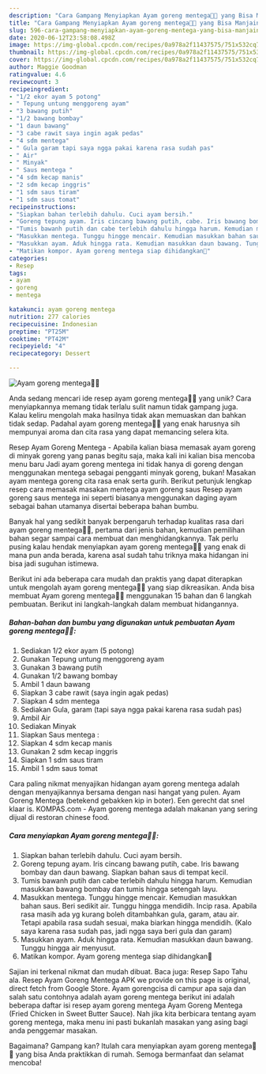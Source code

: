 ```yaml
---
description: "Cara Gampang Menyiapkan Ayam goreng mentega🍗🧈 yang Bisa Manjain Lidah"
title: "Cara Gampang Menyiapkan Ayam goreng mentega🍗🧈 yang Bisa Manjain Lidah"
slug: 596-cara-gampang-menyiapkan-ayam-goreng-mentega-yang-bisa-manjain-lidah
date: 2020-06-12T23:58:08.498Z
image: https://img-global.cpcdn.com/recipes/0a978a2f11437575/751x532cq70/ayam-goreng-mentega🍗🧈-foto-resep-utama.jpg
thumbnail: https://img-global.cpcdn.com/recipes/0a978a2f11437575/751x532cq70/ayam-goreng-mentega🍗🧈-foto-resep-utama.jpg
cover: https://img-global.cpcdn.com/recipes/0a978a2f11437575/751x532cq70/ayam-goreng-mentega🍗🧈-foto-resep-utama.jpg
author: Maggie Goodman
ratingvalue: 4.6
reviewcount: 3
recipeingredient:
- "1/2 ekor ayam 5 potong"
- " Tepung untung menggoreng ayam"
- "3 bawang putih"
- "1/2 bawang bombay"
- "1 daun bawang"
- "3 cabe rawit saya ingin agak pedas"
- "4 sdm mentega"
- " Gula garam tapi saya ngga pakai karena rasa sudah pas"
- " Air"
- " Minyak"
- " Saus mentega "
- "4 sdm kecap manis"
- "2 sdm kecap inggris"
- "1 sdm saus tiram"
- "1 sdm saus tomat"
recipeinstructions:
- "Siapkan bahan terlebih dahulu. Cuci ayam bersih."
- "Goreng tepung ayam. Iris cincang bawang putih, cabe. Iris bawang bombay dan daun bawang. Siapkan bahan saus di tempat kecil."
- "Tumis bawanh putih dan cabe terlebih dahulu hingga harum. Kemudian masukkan bawang bombay dan tumis hingga setengah layu."
- "Masukkan mentega. Tunggu hingge mencair. Kemudian masukkan bahan saus. Beri sedikit air. Tunggu hingga mendidih. Incip rasa. Apabila rasa masih ada yg kurang boleh ditambahkan gula, garam, atau air. Tetapi apabila rasa sudah sesuai, maka biarkan hingga mendidih. (Kalo saya karena rasa sudah pas, jadi ngga saya beri gula dan garam)"
- "Masukkan ayam. Aduk hingga rata. Kemudian masukkan daun bawang. Tunggu hingga air menyusut."
- "Matikan kompor. Ayam goreng mentega siap dihidangkan🤗"
categories:
- Resep
tags:
- ayam
- goreng
- mentega

katakunci: ayam goreng mentega 
nutrition: 277 calories
recipecuisine: Indonesian
preptime: "PT25M"
cooktime: "PT42M"
recipeyield: "4"
recipecategory: Dessert

---
```



![Ayam goreng mentega🍗🧈](https://img-global.cpcdn.com/recipes/0a978a2f11437575/751x532cq70/ayam-goreng-mentega🍗🧈-foto-resep-utama.jpg)

Anda sedang mencari ide resep ayam goreng mentega🍗🧈 yang unik? Cara menyiapkannya memang tidak terlalu sulit namun tidak gampang juga. Kalau keliru mengolah maka hasilnya tidak akan memuaskan dan bahkan tidak sedap. Padahal ayam goreng mentega🍗🧈 yang enak harusnya sih mempunyai aroma dan cita rasa yang dapat memancing selera kita.

Resep Ayam Goreng Mentega - Apabila kalian biasa memasak ayam goreng di minyak goreng yang panas begitu saja, maka kali ini kalian bisa mencoba menu baru Jadi ayam goreng mentega ini tidak hanya di goreng dengan menggunakan mentega sebagai pengganti minyak goreng, bukan! Masakan ayam mentega goreng cita rasa enak serta gurih. Berikut petunjuk lengkap resep cara memasak masakan mentega ayam goreng saus Resep ayam goreng saus mentega ini seperti biasanya menggunakan daging ayam sebagai bahan utamanya disertai beberapa bahan bumbu.

Banyak hal yang sedikit banyak berpengaruh terhadap kualitas rasa dari ayam goreng mentega🍗🧈, pertama dari jenis bahan, kemudian pemilihan bahan segar sampai cara membuat dan menghidangkannya. Tak perlu pusing kalau hendak menyiapkan ayam goreng mentega🍗🧈 yang enak di mana pun anda berada, karena asal sudah tahu triknya maka hidangan ini bisa jadi suguhan istimewa.


Berikut ini ada beberapa cara mudah dan praktis yang dapat diterapkan untuk mengolah ayam goreng mentega🍗🧈 yang siap dikreasikan. Anda bisa membuat Ayam goreng mentega🍗🧈 menggunakan 15 bahan dan 6 langkah pembuatan. Berikut ini langkah-langkah dalam membuat hidangannya.

<!--inarticleads1-->

##### Bahan-bahan dan bumbu yang digunakan untuk pembuatan Ayam goreng mentega🍗🧈:

1. Sediakan 1/2 ekor ayam (5 potong)
1. Gunakan  Tepung untung menggoreng ayam
1. Gunakan 3 bawang putih
1. Gunakan 1/2 bawang bombay
1. Ambil 1 daun bawang
1. Siapkan 3 cabe rawit (saya ingin agak pedas)
1. Siapkan 4 sdm mentega
1. Sediakan  Gula, garam (tapi saya ngga pakai karena rasa sudah pas)
1. Ambil  Air
1. Sediakan  Minyak
1. Siapkan  Saus mentega :
1. Siapkan 4 sdm kecap manis
1. Gunakan 2 sdm kecap inggris
1. Siapkan 1 sdm saus tiram
1. Ambil 1 sdm saus tomat


Cara paling nikmat menyajikan hidangan ayam goreng mentega adalah dengan menyajikannya bersama dengan nasi hangat yang pulen. Ayam Goreng Mentega (betekend gebakken kip in boter). Een gerecht dat snel klaar is. KOMPAS.com - Ayam goreng mentega adalah makanan yang sering dijual di restoran chinese food. 

<!--inarticleads2-->

##### Cara menyiapkan Ayam goreng mentega🍗🧈:

1. Siapkan bahan terlebih dahulu. Cuci ayam bersih.
1. Goreng tepung ayam. Iris cincang bawang putih, cabe. Iris bawang bombay dan daun bawang. Siapkan bahan saus di tempat kecil.
1. Tumis bawanh putih dan cabe terlebih dahulu hingga harum. Kemudian masukkan bawang bombay dan tumis hingga setengah layu.
1. Masukkan mentega. Tunggu hingge mencair. Kemudian masukkan bahan saus. Beri sedikit air. Tunggu hingga mendidih. Incip rasa. Apabila rasa masih ada yg kurang boleh ditambahkan gula, garam, atau air. Tetapi apabila rasa sudah sesuai, maka biarkan hingga mendidih. (Kalo saya karena rasa sudah pas, jadi ngga saya beri gula dan garam)
1. Masukkan ayam. Aduk hingga rata. Kemudian masukkan daun bawang. Tunggu hingga air menyusut.
1. Matikan kompor. Ayam goreng mentega siap dihidangkan🤗


Sajian ini terkenal nikmat dan mudah dibuat. Baca juga: Resep Sapo Tahu ala. Resep Ayam Goreng Mentega APK we provide on this page is original, direct fetch from Google Store. Ayam gorengcisa di campur apa saja dan salah satu contohnya adalah ayam goreng mentega berikut ini adalah beberapa daftar isi resep ayam goreng mentega  Ayam Goreng Mentega (Fried Chicken in Sweet Butter Sauce). Nah jika kita berbicara tentang ayam goreng mentega, maka menu ini pasti bukanlah masakan yang asing bagi anda penggemar masakan. 

Bagaimana? Gampang kan? Itulah cara menyiapkan ayam goreng mentega🍗🧈 yang bisa Anda praktikkan di rumah. Semoga bermanfaat dan selamat mencoba!
